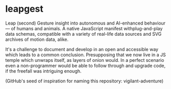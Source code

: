 # leapgest

Leap (second) Gesture insight into autonomous and AI-enhanced behaviour — of humans and animals. A native JavaScript manifest withplug-and-play data schemas, compatible with a variety of real-life data sources and SVG archives of motion data, alike.

It's a challenge to document and develop in an open and accessible way which leads to a common conclusion. Presupposing that we now live in a JS temple which unwraps itself, as layers of onion would. In a perfect scenario even a non-programmer would be able to follow through and upgrade code, if the freefall was intriguing enough.

(GitHub's seed of inspiration for naming this repository: vigilant-adventure)
